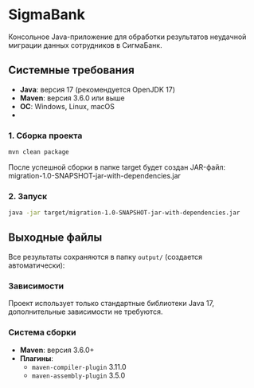# SigmaBank
Консольное Java-приложение для обработки результатов неудачной миграции данных сотрудников в СигмаБанк.
## Системные требования
- **Java**: версия 17 (рекомендуется OpenJDK 17)
- **Maven**: версия 3.6.0 или выше
- **ОС**: Windows, Linux, macOS
- 
### 1. Сборка проекта
```bash
mvn clean package
```
После успешной сборки в папке target будет создан JAR-файл:
migration-1.0-SNAPSHOT-jar-with-dependencies.jar
### 2. Запуск
```bash
java -jar target/migration-1.0-SNAPSHOT-jar-with-dependencies.jar
```
##  Выходные файлы
Все результаты сохраняются в папку `output/` (создается автоматически):
### Зависимости
Проект использует только стандартные библиотеки Java 17, дополнительные зависимости не требуются.
### Система сборки
- **Maven**: версия 3.6.0+
- **Плагины**:
    - `maven-compiler-plugin` 3.11.0
    - `maven-assembly-plugin` 3.5.0